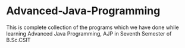 # Advanced-Java-Programming
This is complete collection of the programs which we have done while learning Advanced Java Programming, AJP in Seventh Semester of B.Sc.CSIT 
